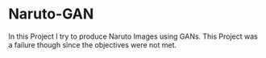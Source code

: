 # Naruto-GAN
In this Project I try to produce Naruto Images using GANs. This Project was a failure though since the objectives were not met.
